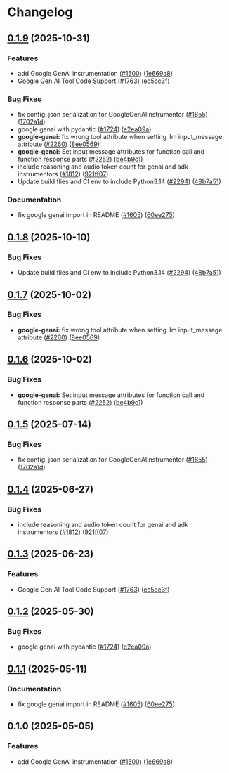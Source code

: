 # Changelog

## [0.1.9](https://github.com/kausmeows/openinference/compare/python-openinference-instrumentation-google-genai-v0.1.8...python-openinference-instrumentation-google-genai-v0.1.9) (2025-10-31)


### Features

* add Google GenAI instrumentation ([#1500](https://github.com/kausmeows/openinference/issues/1500)) ([1e669a8](https://github.com/kausmeows/openinference/commit/1e669a8af18bdfd8a0f92f716b49a7f6c105952a))
* Google Gen AI Tool Code Support ([#1763](https://github.com/kausmeows/openinference/issues/1763)) ([ec5cc3f](https://github.com/kausmeows/openinference/commit/ec5cc3f535cfb546f08506d18b93c373b494c7c2))


### Bug Fixes

* fix config_json serialization for GoogleGenAIInstrumentor ([#1855](https://github.com/kausmeows/openinference/issues/1855)) ([1702a1d](https://github.com/kausmeows/openinference/commit/1702a1d755d8ebc64fb3fa17e36579a6935d9dbd))
* google genai with pydantic ([#1724](https://github.com/kausmeows/openinference/issues/1724)) ([e2ea09a](https://github.com/kausmeows/openinference/commit/e2ea09a5395f47a5b60ec7961d22114293ebb4f1))
* **google-genai:** fix wrong tool attribute when setting llm input_message attribute ([#2260](https://github.com/kausmeows/openinference/issues/2260)) ([8ee0569](https://github.com/kausmeows/openinference/commit/8ee0569ae3e7bbf8c66f8bca2a34727d31cd007d))
* **google-genai:** Set input message attributes for function call and function response parts ([#2252](https://github.com/kausmeows/openinference/issues/2252)) ([be4b9c1](https://github.com/kausmeows/openinference/commit/be4b9c150f6a33a1ee394d19f7c8e7c7886fe307))
* include reasoning and audio token count for genai and adk instrumentors ([#1812](https://github.com/kausmeows/openinference/issues/1812)) ([921ff07](https://github.com/kausmeows/openinference/commit/921ff073e28ac2755b651dcdfac9ab3dbd673e70))
* Update build flies and CI env to include Python3.14  ([#2294](https://github.com/kausmeows/openinference/issues/2294)) ([48b7a51](https://github.com/kausmeows/openinference/commit/48b7a515cde2180f590a5a370a73d5ce1c73501d))


### Documentation

* fix google genai import in README ([#1605](https://github.com/kausmeows/openinference/issues/1605)) ([60ee275](https://github.com/kausmeows/openinference/commit/60ee2755fa99a68debbe5e9d84c25b92e99c5e31))

## [0.1.8](https://github.com/Arize-ai/openinference/compare/python-openinference-instrumentation-google-genai-v0.1.7...python-openinference-instrumentation-google-genai-v0.1.8) (2025-10-10)


### Bug Fixes

* Update build flies and CI env to include Python3.14  ([#2294](https://github.com/Arize-ai/openinference/issues/2294)) ([48b7a51](https://github.com/Arize-ai/openinference/commit/48b7a515cde2180f590a5a370a73d5ce1c73501d))

## [0.1.7](https://github.com/Arize-ai/openinference/compare/python-openinference-instrumentation-google-genai-v0.1.6...python-openinference-instrumentation-google-genai-v0.1.7) (2025-10-02)


### Bug Fixes

* **google-genai:** fix wrong tool attribute when setting llm input_message attribute ([#2260](https://github.com/Arize-ai/openinference/issues/2260)) ([8ee0569](https://github.com/Arize-ai/openinference/commit/8ee0569ae3e7bbf8c66f8bca2a34727d31cd007d))

## [0.1.6](https://github.com/Arize-ai/openinference/compare/python-openinference-instrumentation-google-genai-v0.1.5...python-openinference-instrumentation-google-genai-v0.1.6) (2025-10-02)


### Bug Fixes

* **google-genai:** Set input message attributes for function call and function response parts ([#2252](https://github.com/Arize-ai/openinference/issues/2252)) ([be4b9c1](https://github.com/Arize-ai/openinference/commit/be4b9c150f6a33a1ee394d19f7c8e7c7886fe307))

## [0.1.5](https://github.com/Arize-ai/openinference/compare/python-openinference-instrumentation-google-genai-v0.1.4...python-openinference-instrumentation-google-genai-v0.1.5) (2025-07-14)


### Bug Fixes

* fix config_json serialization for GoogleGenAIInstrumentor ([#1855](https://github.com/Arize-ai/openinference/issues/1855)) ([1702a1d](https://github.com/Arize-ai/openinference/commit/1702a1d755d8ebc64fb3fa17e36579a6935d9dbd))

## [0.1.4](https://github.com/Arize-ai/openinference/compare/python-openinference-instrumentation-google-genai-v0.1.3...python-openinference-instrumentation-google-genai-v0.1.4) (2025-06-27)


### Bug Fixes

* include reasoning and audio token count for genai and adk instrumentors ([#1812](https://github.com/Arize-ai/openinference/issues/1812)) ([921ff07](https://github.com/Arize-ai/openinference/commit/921ff073e28ac2755b651dcdfac9ab3dbd673e70))

## [0.1.3](https://github.com/Arize-ai/openinference/compare/python-openinference-instrumentation-google-genai-v0.1.2...python-openinference-instrumentation-google-genai-v0.1.3) (2025-06-23)


### Features

* Google Gen AI Tool Code Support ([#1763](https://github.com/Arize-ai/openinference/issues/1763)) ([ec5cc3f](https://github.com/Arize-ai/openinference/commit/ec5cc3f535cfb546f08506d18b93c373b494c7c2))

## [0.1.2](https://github.com/Arize-ai/openinference/compare/python-openinference-instrumentation-google-genai-v0.1.1...python-openinference-instrumentation-google-genai-v0.1.2) (2025-05-30)


### Bug Fixes

* google genai with pydantic ([#1724](https://github.com/Arize-ai/openinference/issues/1724)) ([e2ea09a](https://github.com/Arize-ai/openinference/commit/e2ea09a5395f47a5b60ec7961d22114293ebb4f1))

## [0.1.1](https://github.com/Arize-ai/openinference/compare/python-openinference-instrumentation-google-genai-v0.1.0...python-openinference-instrumentation-google-genai-v0.1.1) (2025-05-11)


### Documentation

* fix google genai import in README ([#1605](https://github.com/Arize-ai/openinference/issues/1605)) ([60ee275](https://github.com/Arize-ai/openinference/commit/60ee2755fa99a68debbe5e9d84c25b92e99c5e31))

## 0.1.0 (2025-05-05)


### Features

* add Google GenAI instrumentation ([#1500](https://github.com/Arize-ai/openinference/issues/1500)) ([1e669a8](https://github.com/Arize-ai/openinference/commit/1e669a8af18bdfd8a0f92f716b49a7f6c105952a))
